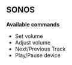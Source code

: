 ## SONOS

**Available commands**

- Set volume
- Adjust volume
- Next/Previous Track
- Play/Pause device
